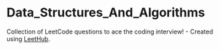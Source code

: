 # Data_Structures_And_Algorithms
Collection of LeetCode questions to ace the coding interview! - Created using [LeetHub](https://github.com/QasimWani/LeetHub).
